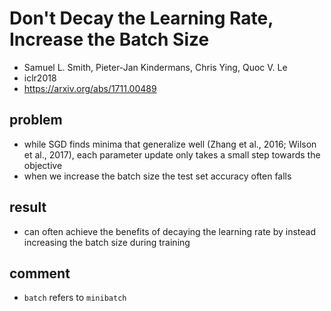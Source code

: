 # Don't Decay the Learning Rate, Increase the Batch Size
* Samuel L. Smith, Pieter-Jan Kindermans, Chris Ying, Quoc V. Le
* iclr2018
* https://arxiv.org/abs/1711.00489

## problem
* while SGD finds minima that generalize well (Zhang et al., 2016; Wilson et al., 2017),
each parameter update only takes a small step towards the objective
* when we
increase the batch size the test set accuracy often falls

## result
* can often achieve the benefits of decaying the learning rate by instead increasing the batch size
during training

## comment
* `batch` refers to `minibatch`
